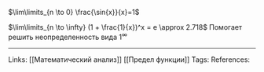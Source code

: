 $\lim\limits_{n \to 0} \frac{\sin{x}}{x}=1$

$\lim\limits_{n \to \infty} (1 + \frac{1}{x})^x = e \approx 2.718$
Помогает решить неопределенность вида $1^\infty$

___
Links: [[Математический анализ]] [[Предел функции]]
Tags:
References: